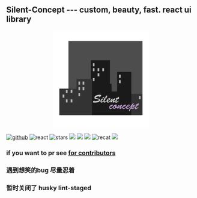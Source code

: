 ## Silent-Concept --- custom, beauty, fast.  react ui library

<div align="center">

![silent-concept-logo](./app/assets/logo/silent-logo@256.gif)

</div>

[![github](https://flat.badgen.net/badge/sewerganger/silent-concept/black?icon=github)](https://github.com/sewerganger/silent-concept)
![react](https://flat.badgen.net/badge/react.js/16.8.6/blue)
![stars](https://flat.badgen.net/github/stars/sewerganger/silent-concept?color=green)
![](https://flat.badgen.net/badge/icon/typescript?icon=typescript&label)
![](https://flat.badgen.net/travis/sewerganger/silent-concept?icon=travis&label)
![](https://flat.badgen.net/codecov/c/github/sewerganger/silent-concept)
![recat](https://flat.badgen.net/github/last-commit/sewerganger/silent-concept)
![](https://flat.badgen.net/github/license/sewerganger/silent-concept?color=cyan)



### if you want to pr see [for contributors](./for_contributors.md)

### 遇到想笑的bug 尽量忍着
### 暂时关闭了 husky lint-staged
